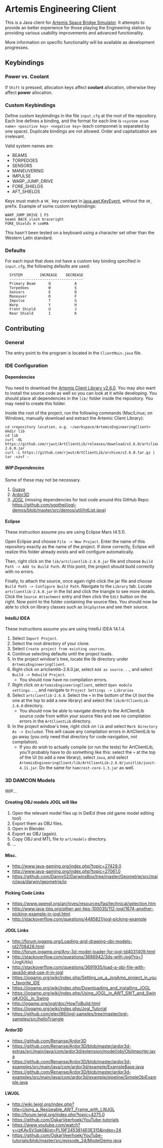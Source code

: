 # Artemis Engineering Client

This is a Java client for [Artemis Space Bridge Simulator](http://artemis.eochu.com/). It attempts to provide an better experience for those playing the Engineering station by providing various usability improvements and advanced functionality.

More information on specific functionality will be available as development progresses.

## Keybindings

### Power vs. Coolant
If `Shift` is pressed, allocation keys affect **coolant** allocation, otherwise they affect **power** allocation.

### Custom Keybindings
Define custom keybindings in the file `input.cfg` at the root of the repository.  Each line defines a binding, and the format for each line is `<system enum name> <positive key> <negative key>` (each componnet is separated by one space).  Duplicate bindings are not allowed.  Order and capitalization are irrelevant.

Valid system names are:

- BEAMS
- TORPEDOES
- SENSORS
- MANEUVERING
- IMPULSE
- WARP_JUMP_DRIVE
- FORE_SHIELDS
- AFT_SHIELDS

Keys must match a `VK_` key constant in [java.awt.KeyEvent](https://docs.oracle.com/javase/8/docs/api/java/awt/event/KeyEvent.html), without the `VK_` prefix.  Example of some custom keybindings:

	WARP_JUMP_DRIVE 1 F5
	beams BACK_slash braceright
	FORE_Shields H comMA

This hasn't been tested on a keyboard using a character set other than the Western Latin standard.

### Defaults
For each input that does not have a custom key binding specified in `input.cfg`, the following defaults are used:

	  SYSTEM		INCREASE	DECREASE
	  ----------------------------------
	  Primary Beam 		Q			A
	  Torpedoes			W			S
	  Sensors			E			D
	  Maneuver			R			F
	  Impulse			T			G
	  Warp				Y			H
	  Front Shield		U			J
	  Rear Shield		I			K

## Contributing

### General
The entry point to the program is located in the `ClientMain.java` file.

### IDE Configuration

#### Dependencies
You need to download the [Artemis Client Library v2.6.0](https://github.com/rjwut/ArtClientLib/releases). You may also want to install the source code as well so you can look at it while developing. You should place all dependencies in the `lib/` folder inside the repository. You may need to create this folder.

Inside the root of the project, run the following commands (Mac/Linux; on Windows, manually download and extract the Artemic Client Library):

    cd <repository location, e.g. ~/workspace/ArtemisEngineeringClient>
    mkdir lib
    cd lib
    curl -OL https://github.com/rjwut/ArtClientLib/releases/download/v2.6.0/artclientlib-2.6.0.jar
    curl -L https://github.com/rjwut/ArtClientLib/archive/v2.6.0.tar.gz | tar -xzvf -

##### WIP Dependencies

Some of these may not be necessary.

1. [Guava](https://code.google.com/p/guava-libraries/)
1. [Ardor3D](https://github.com/Renanse/Ardor3D)
1. [JOGL](http://jogamp.org/jogl/www/) (missing dependencies for test code around this GitHub Repo: https://github.com/sgothel/jogl-demos/blob/master/src/demos/util/IntList.java)

#### Eclipse

These instruction assume you are using Eclipse Mars (4.5.1).
    
Open Eclipse and choose `File -> New Project`. Enter the name of this repository exactly as the name of the project. If done correctly, Eclipse will realize this folder already exists and will configure automatically.

Then, right click on the `lib/artclientlib-2.6.0.jar` file and choose `Build Path -> Add to Build Path`. At this point, the project should build correctly with no errors.

Finally, to attach the source, once again right-click the jar file and choose `Build Path -> Configure Build Path`. Navigate to the `Library` tab. Locate `artclientlib-2.6.0.jar` in the list and click the triangle to see more details. Click the `Source Attachment` entry and then click the `Edit` button on the right. Now point to the folder containing the source files. You should now be able to click on library classes such as `ShipSystem` and see their source.


#### IntelliJ IDEA
These instructions assume you are using IntelliJ IDEA 14.1.4.

1. Select `Import Project`.
1. Select the root directory of your clone.
1. Select `Create project from existing sources`.
1. Continue selecting defaults until the project loads.
1. In the project window's tree, locate the lib directory under `ArtemisEngineeringClient`.
1. Right click on artclientlib-2.6.0.jar, select `Add as source...`, and select `Build -> Rebuild Project`.
	- You should now have no compilation errors.
1. Right click on `ArtemisEngineeringClient`, select `Open module settings...`, and navigate to `Project Settings -> Libraries`
1. Select `artclientlib-2.6.0`.  Select the `+` in the bottom of the UI (not the one at the top to add a new library) and select the `lib/ArtClientLib-2.6.0` directory.
	- You should now be able to navigate directly to the ArtClientLib source code from within your source files and see no compilation errors in the `ArtClientLib` directory.
1. In the project window's tree, right click on `lib` and select `Mark Directory As -> Excluded`.  This will cause any compilation errors in ArtClientLib to go away (you only need that directory for code navigation, not compilation).
	- If you do wish to actually compile (or run the tests) for ArtClientLib, you'll probably have to do something like this: select the `+` at the top of the UI (to add a new library), select `Java`, and select `ArtemisEngineeringClient/lib/ArtClientLib-2.6.0/junitlib/junit-4.11.jar`.  Do the same for `hamcrest-core-1.3.jar` as well.
	

### 3D DAMCON Models
WIP...

#### Creating OBJ models JOGL will like
1. Open the relevant model files up in DelEd (free old game model editing tool)
1. Export them as OBJ files.
1. Open in Blender.
1. Export as OBJ (again).
1. Copy OBJ and MTL file to `art/models` directory.
1. ...

#### Misc.
- http://www.java-gaming.org/index.php?topic=27429.0
- http://www.java-gaming.org/index.php?topic=27061.0
- https://github.com/Danny02/DarwinsBox/tree/master/Geometrie/src/main/java/darwin/geometrie/io

#### Picking Code Links
- https://www.opengl.org/archives/resources/faq/technical/selection.htm
- http://www.java-tips.org/other-api-tips-100035/112-jogl/1674-another-picking-example-in-jogl.html
- http://stackoverflow.com/questions/4485821/jogl-picking-example

#### JOGL Links
- http://forum.jogamp.org/Loading-and-drawing-obj-models-td2708428.html
- http://forum.jogamp.org/Any-3d-model-loader-for-jogl-td4031409.html
- http://stackoverflow.com/questions/3686942/3ds-with-jogl?rq=1 (JoglUtils)
- http://stackoverflow.com/questions/3691935/load-a-obj-file-with-java3d-and-use-it-in-jogl
- https://jogamp.org/wiki/index.php/Setting_up_a_JogAmp_project_in_your_favorite_IDE
- https://jogamp.org/wiki/index.php/Downloading_and_installing_JOGL
- https://jogamp.org/wiki/index.php/Using_JOGL_in_AWT_SWT_and_Swing#JOGL_in_Swing
- http://jogamp.org/jogl/doc/HowToBuild.html
- https://jogamp.org/wiki/index.php/Jogl_Tutorial
- https://github.com/elect86/jogl-samples/tree/master/jogl-samples/src/helloTriangle

#### Ardor3D
- https://github.com/Renanse/Ardor3D
- https://github.com/Renanse/Ardor3D/blob/master/ardor3d-extras/src/main/java/com/ardor3d/extension/model/obj/ObjImporter.java
- https://github.com/Renanse/Ardor3D/blob/master/ardor3d-examples/src/main/java/com/ardor3d/example/ExampleBase.java
- https://github.com/Renanse/Ardor3D/blob/master/ardor3d-examples/src/main/java/com/ardor3d/example/pipeline/SimpleObjExample.java

#### LWJGL
- http://wiki.lwjgl.org/index.php?title=Using_a_Resizeable_AWT_Frame_with_LWJGL
- http://forum.lwjgl.org/index.php?topic=4275.0
- https://github.com/OskarVeerhoek/YouTube-tutorials
- https://www.youtube.com/watch?v=izKAvSV3qk0&list=PL19F2453814E0E315&index=24
- https://github.com/OskarVeerhoek/YouTube-tutorials/blob/master/src/episode_24/ModelDemo.java